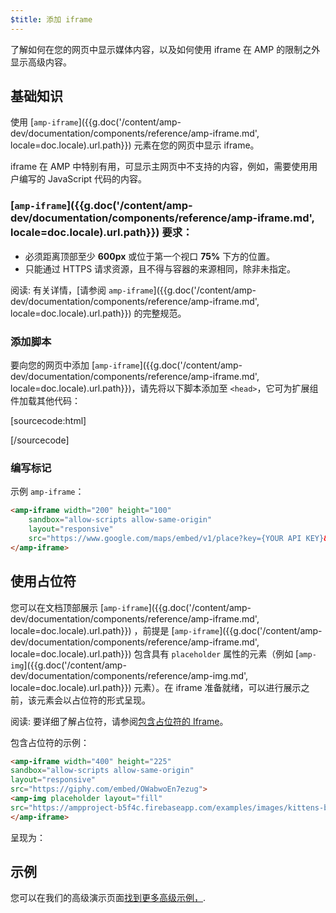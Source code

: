 ```yaml
---
$title: 添加 iframe
---
```


了解如何在您的网页中显示媒体内容，以及如何使用 iframe 在 AMP 的限制之外显示高级内容。

## 基础知识

使用 [`amp-iframe`]({{g.doc('/content/amp-dev/documentation/components/reference/amp-iframe.md', locale=doc.locale).url.path}}) 元素在您的网页中显示 iframe。

iframe 在 AMP 中特别有用，可显示主网页中不支持的内容，例如，需要使用用户编写的 JavaScript 代码的内容。

### [`amp-iframe`]({{g.doc('/content/amp-dev/documentation/components/reference/amp-iframe.md', locale=doc.locale).url.path}}) 要求：

* 必须距离顶部至少 **600px** 或位于第一个视口 **75%** 下方的位置。
* 只能通过 HTTPS 请求资源，且不得与容器的来源相同，除非未指定。

阅读: 有关详情，[请参阅 `amp-iframe`]({{g.doc('/content/amp-dev/documentation/components/reference/amp-iframe.md', locale=doc.locale).url.path}}) 的完整规范。

### 添加脚本

要向您的网页中添加 [`amp-iframe`]({{g.doc('/content/amp-dev/documentation/components/reference/amp-iframe.md', locale=doc.locale).url.path}})，请先将以下脚本添加至 `<head>`，它可为扩展组件加载其他代码：

[sourcecode:html]
<script async custom-element="amp-iframe"
    src="https://cdn.ampproject.org/v0/amp-iframe-0.1.js"></script>
[/sourcecode]

### 编写标记

示例 `amp-iframe`：

```html
<amp-iframe width="200" height="100"
    sandbox="allow-scripts allow-same-origin"
    layout="responsive"
    src="https://www.google.com/maps/embed/v1/place?key={YOUR API KEY}&q=europe">
</amp-iframe>
```

## 使用占位符

您可以在文档顶部展示 [`amp-iframe`]({{g.doc('/content/amp-dev/documentation/components/reference/amp-iframe.md', locale=doc.locale).url.path}}) ，前提是 [`amp-iframe`]({{g.doc('/content/amp-dev/documentation/components/reference/amp-iframe.md', locale=doc.locale).url.path}}) 包含具有 `placeholder` 属性的元素（例如 [`amp-img`]({{g.doc('/content/amp-dev/documentation/components/reference/amp-img.md', locale=doc.locale).url.path}}) 元素）。在 iframe 准备就绪，可以进行展示之前，该元素会以占位符的形式呈现。

阅读: 要详细了解占位符，请参阅[包含占位符的 Iframe](/zh_cn/docs/reference/components/amp-iframe.html#iframe-with-placeholder)。

包含占位符的示例：

```html
<amp-iframe width="400" height="225"
sandbox="allow-scripts allow-same-origin"
layout="responsive"
src="https://giphy.com/embed/OWabwoEn7ezug">
<amp-img placeholder layout="fill"
src="https://ampproject-b5f4c.firebaseapp.com/examples/images/kittens-biting.jpg"></amp-img>
</amp-iframe>
```
呈现为：

<amp-iframe width="400" height="225"
sandbox="allow-scripts allow-same-origin"
layout="responsive"
src="https://giphy.com/embed/OWabwoEn7ezug">
<amp-img placeholder layout="fill"
src="https://ampproject-b5f4c.firebaseapp.com/examples/images/kittens-biting.jpg"></amp-img>
</amp-iframe>

## 示例

您可以在我们的高级演示页面[找到更多高级示例，](https://ampbyexample.com/components/amp-iframe/).
